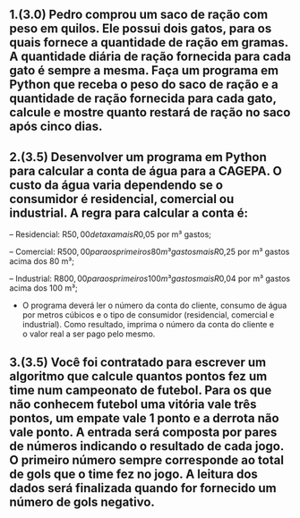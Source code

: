 ## 1.(3.0) Pedro comprou um saco de ração com peso em quilos. Ele possui dois gatos, para os quais fornece a quantidade de ração em gramas. A quantidade diária de ração fornecida para cada gato é sempre a mesma. Faça um programa em Python que receba o peso do saco de ração e a quantidade de ração fornecida para cada gato, calcule e mostre quanto restará de ração no saco após cinco dias.

## 2.(3.5) Desenvolver um programa em Python para calcular a conta de água para a CAGEPA. O custo da água varia dependendo se o consumidor é residencial, comercial ou industrial. A regra para calcular a conta é:
– Residencial: R$50,00 de taxa mais R$0,05 por m³ gastos;

– Comercial: R$500,00 para os primeiros 80 m³ gastos mais R$0,25 por m³
gastos acima dos 80 m³;

– Industrial: R$800,00 para os primeiros 100 m³ gastos mais R$0,04 por m³
gastos acima dos 100 m³;

- O programa deverá ler o número da conta do cliente, consumo de água por
metros cúbicos e o tipo de consumidor (residencial, comercial e industrial).
Como resultado, imprima o número da conta do cliente e o valor real a ser pago
pelo mesmo.

## 3.(3.5) Você foi contratado para escrever um algoritmo que calcule quantos pontos fez um time num campeonato de futebol. Para os que não conhecem futebol uma vitória vale três pontos, um empate vale 1 ponto e a derrota não vale ponto. A entrada será composta por pares de números indicando o resultado de cada jogo. O primeiro número sempre corresponde ao total de gols que o time fez no jogo. A leitura dos dados será finalizada quando for fornecido um número de gols negativo.
